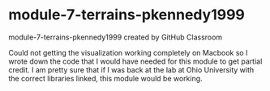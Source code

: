 # module-7-terrains-pkennedy1999
module-7-terrains-pkennedy1999 created by GitHub Classroom

Could not getting the visualization working completely on Macbook so I wrote down the code that
I would have needed for this module to get partial credit. I am pretty sure that if I was back
at the lab at Ohio University with the correct libraries linked, this module would be working.
